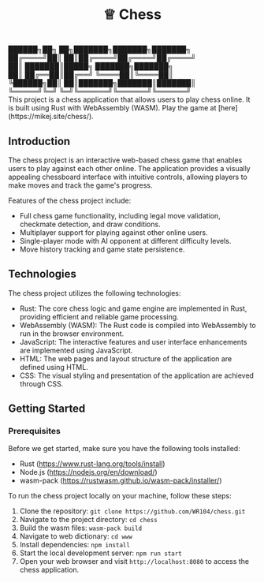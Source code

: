 # <p align="center"> ♕ Chess </p>

<br>
    ██████╗██╗  ██╗███████╗███████╗███████╗
<br>
    ██╔════╝██║  ██║██╔════╝██╔════╝██╔════╝
<br>
    ██║     ███████║█████╗  ███████╗███████╗
<br>
    ██║     ██╔══██║██╔══╝  ╚════██║╚════██║
<br>
    ╚██████╗██║  ██║███████╗███████║███████║
<br>
    ╚═════╝╚═╝  ╚═╝╚══════╝╚══════╝╚══════╝
<br>
This project is a chess application that allows users to play chess online. It is built using Rust with WebAssembly (WASM). Play the game at [here](https://mikej.site/chess/).


## Introduction

The chess project is an interactive web-based chess game that enables users to play against each other online. The application provides a visually appealing chessboard interface with intuitive controls, allowing players to make moves and track the game's progress.

Features of the chess project include:
- Full chess game functionality, including legal move validation, checkmate detection, and draw conditions.
- Multiplayer support for playing against other online users.
- Single-player mode with AI opponent at different difficulty levels.
- Move history tracking and game state persistence.

## Technologies

The chess project utilizes the following technologies:

- Rust: The core chess logic and game engine are implemented in Rust, providing efficient and reliable game processing.
- WebAssembly (WASM): The Rust code is compiled into WebAssembly to run in the browser environment.
- JavaScript: The interactive features and user interface enhancements are implemented using JavaScript.
- HTML: The web pages and layout structure of the application are defined using HTML.
- CSS: The visual styling and presentation of the application are achieved through CSS.

## Getting Started

### Prerequisites

Before we get started, make sure you have the following tools installed:

- Rust (https://www.rust-lang.org/tools/install)
- Node.js (https://nodejs.org/en/download/)
- wasm-pack (https://rustwasm.github.io/wasm-pack/installer/)

To run the chess project locally on your machine, follow these steps:

1. Clone the repository: `git clone https://github.com/WR104/chess.git`
2. Navigate to the project directory: `cd chess`
3. Build the wasm files: `wasm-pack build`
4. Navigate to web dictionary: `cd www`
5. Install dependencies: `npm install`
6. Start the local development server: `npm run start`
7. Open your web browser and visit `http://localhost:8080` to access the chess application.


